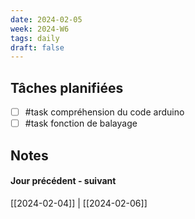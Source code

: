 ```yaml
---
date: 2024-02-05
week: 2024-W6
tags: daily
draft: false 
---
```


## Tâches planifiées

- [ ] #task compréhension du code arduino
- [ ] #task fonction de balayage

## Notes


#### Jour précédent - suivant 
[[2024-02-04]] | [[2024-02-06]]